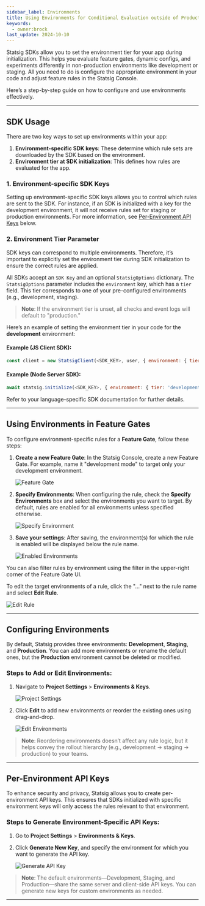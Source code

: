 ```yaml
---
sidebar_label: Environments
title: Using Environments for Conditional Evaluation outside of Production
keywords:
  - owner:brock
last_update: 2024-10-10
---
```


Statsig SDKs allow you to set the environment tier for your app during initialization. This helps you evaluate feature gates, dynamic configs, and experiments differently in non-production environments like development or staging. All you need to do is configure the appropriate environment in your code and adjust feature rules in the Statsig Console.

Here’s a step-by-step guide on how to configure and use environments effectively.

---

## SDK Usage

There are two key ways to set up environments within your app:

1. **Environment-specific SDK keys**: These determine which rule sets are downloaded by the SDK based on the environment.
2. **Environment tier at SDK initialization**: This defines how rules are evaluated for the app.

### 1. Environment-specific SDK Keys

Setting up environment-specific SDK keys allows you to control which rules are sent to the SDK. For instance, if an SDK is initialized with a key for the development environment, it will not receive rules set for staging or production environments. For more information, see [Per-Environment API Keys](#per-environment-api-keys) below.

### 2. Environment Tier Parameter

SDK keys can correspond to multiple environments. Therefore, it’s important to explicitly set the environment tier during SDK initialization to ensure the correct rules are applied.

All SDKs accept an `SDK Key` and an optional `StatsigOptions` dictionary. The `StatsigOptions` parameter includes the `environment` key, which has a `tier` field. This tier corresponds to one of your pre-configured environments (e.g., development, staging).

> **Note**: If the environment tier is unset, all checks and event logs will default to "production."

Here’s an example of setting the environment tier in your code for the **development** environment:

#### Example (JS Client SDK):

```javascript
const client = new StatsigClient(<SDK_KEY>, user, { environment: { tier: 'development' } });
```

#### Example (Node Server SDK):

```javascript
await statsig.initialize(<SDK_KEY>, { environment: { tier: 'development' } });
```

Refer to your language-specific SDK documentation for further details.

---

## Using Environments in Feature Gates

To configure environment-specific rules for a **Feature Gate**, follow these steps:

1. **Create a new Feature Gate**: In the Statsig Console, create a new Feature Gate. For example, name it "development mode" to target only your development environment.
   
   ![Feature Gate](https://user-images.githubusercontent.com/101903926/221443079-59d81448-d070-4da0-a010-f038016a6b09.png)

2. **Specify Environments**: When configuring the rule, check the **Specify Environments** box and select the environments you want to target. By default, rules are enabled for all environments unless specified otherwise.

   ![Specify Environment](https://user-images.githubusercontent.com/101903926/221443202-de70eab5-68d5-4173-8f6d-7c680762212e.png)

3. **Save your settings**: After saving, the environment(s) for which the rule is enabled will be displayed below the rule name.
   
   ![Enabled Environments](https://user-images.githubusercontent.com/101903926/221443319-597f1e1e-facc-41a0-8b7a-dcff0fec4405.png)

You can also filter rules by environment using the filter in the upper-right corner of the Feature Gate UI.

To edit the target environments of a rule, click the "..." next to the rule name and select **Edit Rule**.

   ![Edit Rule](https://user-images.githubusercontent.com/101903926/221443425-c8a5e4fe-f49a-47f9-96a7-568ef2f2dd5d.png)

---

## Configuring Environments

By default, Statsig provides three environments: **Development**, **Staging**, and **Production**. You can add more environments or rename the default ones, but the **Production** environment cannot be deleted or modified.

### Steps to Add or Edit Environments:

1. Navigate to **Project Settings** > **Environments & Keys**.

   ![Project Settings](https://user-images.githubusercontent.com/101903926/221449870-797a2f0f-9310-48ce-b299-d4aaf9bd61fb.png)

2. Click **Edit** to add new environments or reorder the existing ones using drag-and-drop.

   ![Edit Environments](https://user-images.githubusercontent.com/101903926/221449939-0ba6e53f-bad1-4600-ac99-1833d55230be.png)

> **Note**: Reordering environments doesn’t affect any rule logic, but it helps convey the rollout hierarchy (e.g., development -> staging -> production) to your teams.

---

## Per-Environment API Keys

To enhance security and privacy, Statsig allows you to create per-environment API keys. This ensures that SDKs initialized with specific environment keys will only access the rules relevant to that environment.

### Steps to Generate Environment-Specific API Keys:

1. Go to **Project Settings** > **Environments & Keys**.

2. Click **Generate New Key**, and specify the environment for which you want to generate the API key.

   ![Generate API Key](https://user-images.githubusercontent.com/101903926/221450416-44348e77-631a-4ae1-98d1-00d5a4c282ad.png)

> **Note**: The default environments—Development, Staging, and Production—share the same server and client-side API keys. You can generate new keys for custom environments as needed.

---
